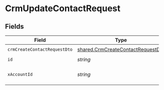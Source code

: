 # CrmUpdateContactRequest


## Fields

| Field                                                                                  | Type                                                                                   | Required                                                                               | Description                                                                            |
| -------------------------------------------------------------------------------------- | -------------------------------------------------------------------------------------- | -------------------------------------------------------------------------------------- | -------------------------------------------------------------------------------------- |
| `crmCreateContactRequestDto`                                                           | [shared.CrmCreateContactRequestDto](../../models/shared/crmcreatecontactrequestdto.md) | :heavy_check_mark:                                                                     | N/A                                                                                    |
| `id`                                                                                   | *string*                                                                               | :heavy_check_mark:                                                                     | N/A                                                                                    |
| `xAccountId`                                                                           | *string*                                                                               | :heavy_check_mark:                                                                     | The account identifier                                                                 |